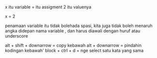x itu variable 
= itu assigment 
2 itu valuenya

x = 2 

penamaan variable itu tidak bolehada spasi,
kita juga tidak boleh menaruh angka didepan nama variable
, dan harus diawali dengan huruf atau underscore

alt + shift + downarrow = copy kebawah
alt + downarrow = pindahin kodingan kebawah'
block + ctrl + d = nge select satu kata yang sama 
